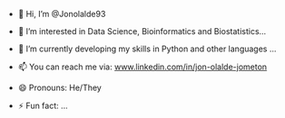 - 👋 Hi, I’m @Jonolalde93
- 👀 I’m interested in Data Science, Bioinformatics and Biostatistics...
- 🌱 I’m currently developing my skills in Python and other languages ...
- 📫 You can reach me via: www.linkedin.com/in/jon-olalde-jometon


- 😄 Pronouns: He/They
- ⚡ Fun fact: ...

<!---
Jonolalde93/Jonolalde93 is a ✨ special ✨ repository because its `README.md` (this file) appears on your GitHub profile.
You can click the Preview link to take a look at your changes.
--->
